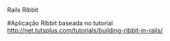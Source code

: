 Rails Ribbit

#Aplicação Ribbit baseada no tutorial http://net.tutsplus.com/tutorials/building-ribbit-in-rails/


